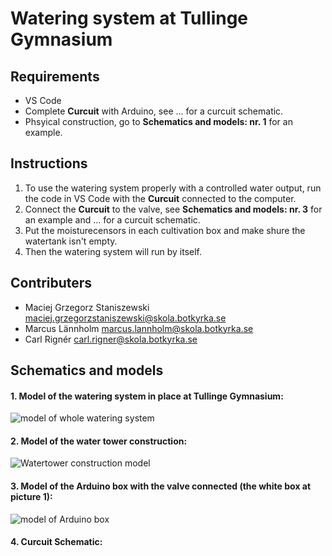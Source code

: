 # Watering system at Tullinge Gymnasium

## Requirements
* VS Code
* Complete **Curcuit** with Arduino, see ... for a curcuit schematic.
* Phsyical construction, go to **Schematics and models: nr. 1** for an example.

## Instructions
1. To use the watering system properly with a controlled water output, run the code in VS Code with the **Curcuit** connected to the computer.
2. Connect the **Curcuit** to the valve, see **Schematics and models: nr. 3** for an example and ... for a curcuit schematic.
3. Put the moisturecensors in each cultivation box and make shure the watertank isn't empty.
4. Then the watering system will run by itself.

## Contributers
* Maciej Grzegorz Staniszewski maciej.grzegorzstaniszewski@skola.botkyrka.se
* Marcus Lännholm marcus.lannholm@skola.botkyrka.se
* Carl Rignér carl.rigner@skola.botkyrka.se

## Schematics and models
#### 1. Model of the watering system in place at Tullinge Gymnasium:
![model of whole watering system](https://user-images.githubusercontent.com/62376944/80419396-5eeb9680-88d9-11ea-9179-14effc18067e.jpg)

#### 2. Model of the water tower construction:
![Watertower construction model](https://user-images.githubusercontent.com/62376944/80419428-6e6adf80-88d9-11ea-9922-7097ab1123a0.jpg)

#### 3. Model of the Arduino box with the valve connected (the white box at picture 1):
![model of Arduino box](https://user-images.githubusercontent.com/62376944/80419444-7296fd00-88d9-11ea-8463-93f0dcd7e3cb.jpg)

#### 4. **Curcuit** Schematic:
